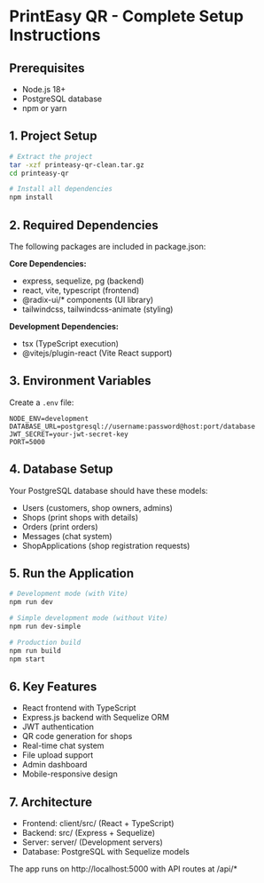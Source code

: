 # PrintEasy QR - Complete Setup Instructions

## Prerequisites
- Node.js 18+ 
- PostgreSQL database
- npm or yarn

## 1. Project Setup
```bash
# Extract the project
tar -xzf printeasy-qr-clean.tar.gz
cd printeasy-qr

# Install all dependencies
npm install
```

## 2. Required Dependencies
The following packages are included in package.json:

**Core Dependencies:**
- express, sequelize, pg (backend)
- react, vite, typescript (frontend)
- @radix-ui/* components (UI library)
- tailwindcss, tailwindcss-animate (styling)

**Development Dependencies:**
- tsx (TypeScript execution)
- @vitejs/plugin-react (Vite React support)

## 3. Environment Variables
Create a `.env` file:
```env
NODE_ENV=development
DATABASE_URL=postgresql://username:password@host:port/database
JWT_SECRET=your-jwt-secret-key
PORT=5000
```

## 4. Database Setup
Your PostgreSQL database should have these models:
- Users (customers, shop owners, admins)
- Shops (print shops with details)
- Orders (print orders)
- Messages (chat system)
- ShopApplications (shop registration requests)

## 5. Run the Application
```bash
# Development mode (with Vite)
npm run dev

# Simple development mode (without Vite)
npm run dev-simple

# Production build
npm run build
npm start
```

## 6. Key Features
- React frontend with TypeScript
- Express.js backend with Sequelize ORM
- JWT authentication
- QR code generation for shops
- Real-time chat system
- File upload support
- Admin dashboard
- Mobile-responsive design

## 7. Architecture
- Frontend: client/src/ (React + TypeScript)
- Backend: src/ (Express + Sequelize)
- Server: server/ (Development servers)
- Database: PostgreSQL with Sequelize models

The app runs on http://localhost:5000 with API routes at /api/*